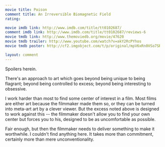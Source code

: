 ```yaml
---
movie title: Poison
comment title: An Irreversible Biomagnetic Field
rating: 

movie imdb link: http://www.imdb.com/title/tt0102687/
comment imdb link: http://www.imdb.com/title/tt0102687/reviews-6
movie tmdb link: http://www.themoviedb.org/movie/47620
movie tmdb trailer: http://www.youtube.com/watch?v=akY2RcPYhos
movie tmdb poster: http://cf2.imgobject.com/t/p/original/mpV6xRn0VSo7SR5kwS86XjLVI7f.jpg

layout: comment
---
```


Spoilers herein.

There's an approach to art which goes beyond being unique to being flagrant; beyond being controlled to excess; beyond being interesting to obsessive.

I work harder than most to find some center of interest in a film. Most films are either art because the filmmaker made them so, or they can be turned into meta-art art by a clever viewer. But the excess noted above is designed to work against this -- the filmmaker doesn't allow you to find your own center but forces you to his, designed to be as uncomfortable as possible.

Fair enough, but then the filmmaker needs to deliver something to make it worthwhile. I couldn't find anything here. It takes more than commitment, certainly more than mere unconventionality.